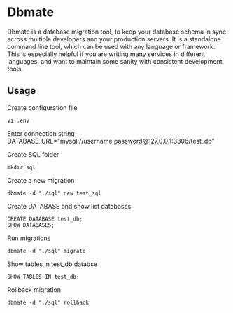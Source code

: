 # Dbmate
Dbmate is a database migration tool, to keep your database schema in sync across multiple developers and your production servers. It is a standalone command line tool, which can be used with any language or framework. This is especially helpful if you are writing many services in different languages, and want to maintain some sanity with consistent development tools.


## Usage
Create configuration file

```
vi .env
```

Enter connection string
DATABASE_URL="mysql://username:password@127.0.0.1:3306/test_db"

Create SQL folder
```
mkdir sql
```

Create a new migration 
```
dbmate -d "./sql" new test_sql
```

Create DATABASE and show list databases
```
CREATE DATABASE test_db;
SHOW DATABASES;
```

Run migrations
```
dbmate -d "./sql" migrate
```

Show tables in test_db databse
```
SHOW TABLES IN test_db;
```

Rollback migration
```
dbmate -d "./sql" rollback
```
